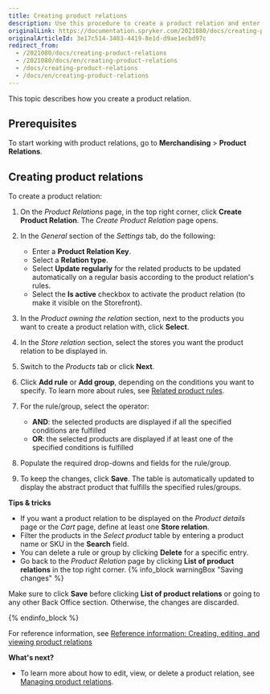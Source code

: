 ```yaml
---
title: Creating product relations
description: Use this procedure to create a product relation and enter all the required values in the Back Office.
originalLink: https://documentation.spryker.com/2021080/docs/creating-product-relations
originalArticleId: 3e17c514-3483-4419-8e1d-d9ae1ecbd97c
redirect_from:
  - /2021080/docs/creating-product-relations
  - /2021080/docs/en/creating-product-relations
  - /docs/creating-product-relations
  - /docs/en/creating-product-relations
---
```


This topic describes how you create a product relation.

## Prerequisites

To start working with product relations, go to **Merchandising** > **Product Relations**.

## Creating product relations

To create a product relation:
1. On the *Product Relations* page, in the top right corner, click **Create Product Relation**. The *Create Product Relation* page opens.
2. In  the *General* section of the *Settings* tab, do the following:
    * Enter a **Product Relation Key**.
    * Select a **Relation type**.
    * Select **Update regularly** for the related products to be updated automatically on a regular basis according to the product relation's rules.
    * Select the **Is active** checkbox to activate the product relation (to make it visible on the Storefront).
3. In the *Product owning the relation* section,  next to the products you want to create a product relation with, click **Select**.

4. In the *Store relation* section, select the stores you want the product relation to be displayed in.

5. Switch to the *Products* tab or click **Next**.

6. Click **Add rule** or **Add group**, depending on the conditions you want to specify. To learn more about rules, see [Related product rules](/docs/scos/user/features/{{page.version}}/product-relations-feature-overview.html#related-product-rules).  

7. For the rule/group, select the operator:
    * **AND**: the selected products are displayed if all the specified conditions are fulfilled
    * **OR**: the selected products are displayed if at least one of the specified conditions is fulfilled

8. Populate the required drop-downs and fields for the rule/group.

9. To keep the changes, click **Save**. The table is automatically updated to display the abstract product that fulfills the specified rules/groups.

**Tips & tricks**

* If you want a product relation to be displayed on the *Product details* page or the *Cart* page, define at least one **Store relation**.
* Filter the products in the *Select product* table by entering a product name or SKU in the **Search** field.
* You can delete a rule or group by clicking **Delete** for a specific entry.
* Go back to the *Product Relation* page by clicking **List of product relations** in the top right corner. 
{% info_block warningBox "Saving changes" %}

Make sure to click **Save** before clicking **List of product relations** or going to any other Back Office section. Otherwise, the changes are discarded.  

{% endinfo_block %}

For reference information, see [Reference information: Creating, editing, and viewing product relations](/docs/scos/user/back-office-user-guides/{{page.version}}/merchandising/product-relations/managing-product-relations.html#reference-information-creating-editing-and-viewing-product-relations)

**What's next?**

* To learn more about how to edit, view, or delete a product relation, see [Managing product relations](/docs/scos/user/back-office-user-guides/{{page.version}}/merchandising/product-relations/managing-product-relations.html).


